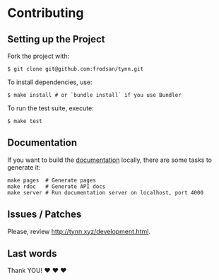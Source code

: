 Contributing
============

Setting up the Project
----------------------

Fork the project with:

```
$ git clone git@github.com:frodsan/tynn.git
```

To install dependencies, use:

```
$ make install # or `bundle install` if you use Bundler
```

To run the test suite, execute:

```
$ make test
```

Documentation
-------------

If you want to build the [documentation](http://tynn.xyz)
locally, there are some tasks to generate it:

```
make pages  # Generate pages
make rdoc   # Generate API docs
make server # Run documentation server on localhost, port 4000
```

Issues / Patches
----------------

Please, review <http://tynn.xyz/development.html>.

Last words
----------

Thank YOU! :heart: :heart: :heart:

[pulls]: https://github.com/frodsan/tynn/pulls
